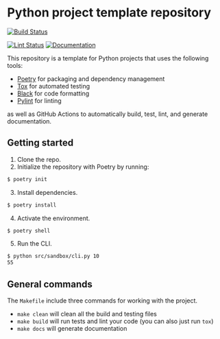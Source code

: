 # Python project template repository

[![Build Status](https://github.com/aprybutok/abm_biopsy/workflows/build/badge.svg)](https://github.com/aprybutok/abm_biopsy/actions?query=workflow%3Abuild)
<!-- [![Codecov](https://img.shields.io/codecov/c/gh/jessicasyu/sandbox?token=YQTHAS0315)](https://codecov.io/gh/jessicasyu/sandbox) -->
[![Lint Status](https://github.com/aprybutok/abm_biopsy/workflows/lint/badge.svg)](https://github.com/aprybutok/abm_biopsy/actions?query=workflow%3Alint)
[![Documentation](https://github.com/aprybutok/abm_biopsy/workflows/documentation/badge.svg)](https://aprybutok.github.io/abm_biopsy/)

This repository is a template for Python projects that uses the following tools:

- [Poetry](https://python-poetry.org/) for packaging and dependency management
- [Tox](https://tox.readthedocs.io/en/latest/) for automated testing
- [Black](https://black.readthedocs.io/en/stable/) for code formatting
- [Pylint](https://www.pylint.org/) for linting

as well as GitHub Actions to automatically build, test, lint, and generate documentation.

## Getting started

1. Clone the repo.
2. Initialize the repository with Poetry by running:

```bash
$ poetry init
```

3. Install dependencies.

```bash
$ poetry install
```

4. Activate the environment.

```bash
$ poetry shell
```

5. Run the CLI.

```bash
$ python src/sandbox/cli.py 10
55
```

## General commands

The `Makefile` include three commands for working with the project.

- `make clean` will clean all the build and testing files
- `make build` will run tests and lint your code (you can also just run `tox`)
- `make docs` will generate documentation
